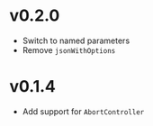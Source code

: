 # v0.2.0
* Switch to named parameters
* Remove `jsonWithOptions`

# v0.1.4
* Add support for `AbortController`
